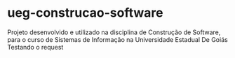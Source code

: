 # ueg-construcao-software
Projeto desenvolvido e utilizado na disciplina de Construção de Software, para o curso de Sistemas de Informação na Universidade Estadual De Goiás
Testando o request
